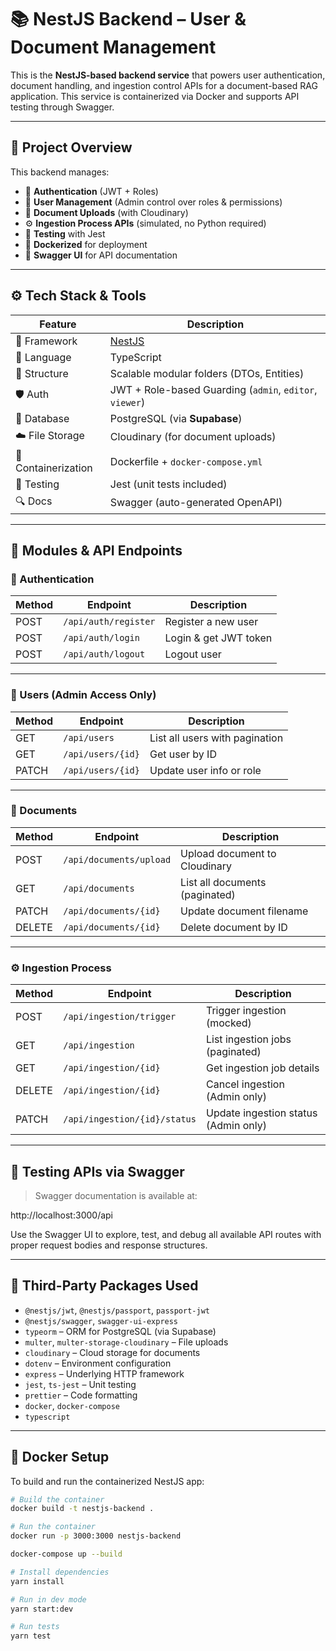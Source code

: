 # 📚 NestJS Backend – User & Document Management

This is the **NestJS-based backend service** that powers user authentication, document handling, and ingestion control APIs for a document-based RAG application. This service is containerized via Docker and supports API testing through Swagger.

---

## 🚀 Project Overview

This backend manages:

- 🔐 **Authentication** (JWT + Roles)
- 👥 **User Management** (Admin control over roles & permissions)
- 📄 **Document Uploads** (with Cloudinary)
- ⚙️ **Ingestion Process APIs** (simulated, no Python required)
- 🧪 **Testing** with Jest
- 🐳 **Dockerized** for deployment
- 🔎 **Swagger UI** for API documentation

---

## ⚙️ Tech Stack & Tools

| Feature                     | Description                                      |
|----------------------------|--------------------------------------------------|
| 🔧 Framework               | [NestJS](https://nestjs.com/)                    |
| 💬 Language                | TypeScript                                       |
| 🧱 Structure               | Scalable modular folders (DTOs, Entities)        |
| 🛡 Auth                    | JWT + Role-based Guarding (`admin`, `editor`, `viewer`) |
| 🧮 Database                | PostgreSQL (via **Supabase**)                   |
| ☁️ File Storage           | Cloudinary (for document uploads)               |
| 🐳 Containerization       | Dockerfile + `docker-compose.yml`               |
| 🧪 Testing                 | Jest (unit tests included)                      |
| 🔍 Docs                   | Swagger (auto-generated OpenAPI)                |

---

## 📁 Modules & API Endpoints

### 🔐 Authentication

| Method | Endpoint              | Description                |
|--------|------------------------|----------------------------|
| POST   | `/api/auth/register`   | Register a new user        |
| POST   | `/api/auth/login`      | Login & get JWT token      |
| POST   | `/api/auth/logout`     | Logout user                |

---

### 👥 Users (Admin Access Only)

| Method | Endpoint             | Description                     |
|--------|----------------------|---------------------------------|
| GET    | `/api/users`         | List all users with pagination |
| GET    | `/api/users/{id}`    | Get user by ID                 |
| PATCH  | `/api/users/{id}`    | Update user info or role       |

---

### 📄 Documents

| Method | Endpoint                    | Description                         |
|--------|-----------------------------|-------------------------------------|
| POST   | `/api/documents/upload`     | Upload document to Cloudinary      |
| GET    | `/api/documents`            | List all documents (paginated)     |
| PATCH  | `/api/documents/{id}`       | Update document filename           |
| DELETE | `/api/documents/{id}`       | Delete document by ID              |

---

### ⚙️ Ingestion Process

| Method | Endpoint                               | Description                           |
|--------|----------------------------------------|---------------------------------------|
| POST   | `/api/ingestion/trigger`               | Trigger ingestion (mocked)            |
| GET    | `/api/ingestion`                       | List ingestion jobs (paginated)       |
| GET    | `/api/ingestion/{id}`                  | Get ingestion job details             |
| DELETE | `/api/ingestion/{id}`                  | Cancel ingestion (Admin only)         |
| PATCH  | `/api/ingestion/{id}/status`           | Update ingestion status (Admin only)  |

---

## 🧪 Testing APIs via Swagger

> Swagger documentation is available at:


http://localhost:3000/api


Use the Swagger UI to explore, test, and debug all available API routes with proper request bodies and response structures.

---

## 🧰 Third-Party Packages Used

- `@nestjs/jwt`, `@nestjs/passport`, `passport-jwt`
- `@nestjs/swagger`, `swagger-ui-express`
- `typeorm` – ORM for PostgreSQL (via Supabase)
- `multer`, `multer-storage-cloudinary` – File uploads
- `cloudinary` – Cloud storage for documents
- `dotenv` – Environment configuration
- `express` – Underlying HTTP framework
- `jest`, `ts-jest` – Unit testing
- `prettier` – Code formatting
- `docker`, `docker-compose`
- `typescript`

---

## 🐳 Docker Setup

To build and run the containerized NestJS app:

```bash
# Build the container
docker build -t nestjs-backend .

# Run the container
docker run -p 3000:3000 nestjs-backend

docker-compose up --build

# Install dependencies
yarn install

# Run in dev mode
yarn start:dev

# Run tests
yarn test
